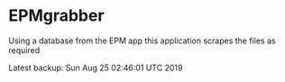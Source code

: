 # EPMgrabber
Using a database from the EPM app this application scrapes the files as required


Latest backup: Sun Aug 25 02:46:01 UTC 2019
